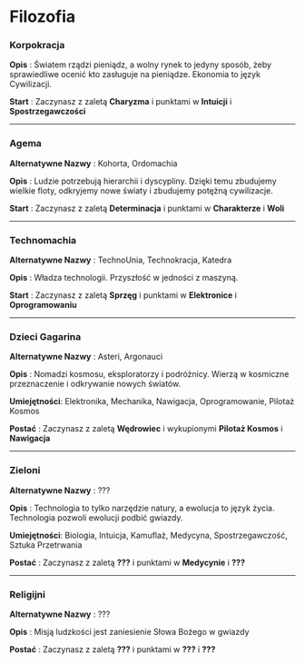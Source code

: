 <h1>Filozofia</h1>

<h3>Korpokracja</h3>

**Opis** : Światem rządzi pieniądz, a wolny rynek to jedyny sposób, żeby sprawiedliwe ocenić kto zasługuje na pieniądze. Ekonomia to język Cywilizacji.

**Start** : Zaczynasz z zaletą **Charyzma** i punktami w **Intuicji** i **Spostrzegawczości**

<hr>

<h3>Agema</h3>

**Alternatywne Nazwy** : Kohorta, Ordomachia

**Opis** : Ludzie potrzebują hierarchii i dyscypliny. Dzięki temu zbudujemy wielkie floty, odkryjemy nowe światy i zbudujemy potężną cywilizacje.

**Start** :  Zaczynasz z zaletą **Determinacja** i punktami w **Charakterze** i **Woli**

<hr>

<h3>Technomachia</h3>

**Alternatywne Nazwy** : TechnoUnia, Technokracja, Katedra

**Opis** : Władza technologii. Przyszłość w jedności z maszyną.

**Start** :  Zaczynasz z zaletą **Sprzęg** i punktami w **Elektronice** i **Oprogramowaniu**

<hr>

<h3>Dzieci Gagarina</h3>

**Alternatywne Nazwy** : Asteri, Argonauci

**Opis** : Nomadzi kosmosu, eksploratorzy i podróżnicy. Wierzą w kosmiczne przeznaczenie i odkrywanie nowych światów.

**Umiejętności**: Elektronika, Mechanika, Nawigacja, Oprogramowanie, Pilotaż Kosmos

**Postać** : Zaczynasz z zaletą **Wędrowiec** i wykupionymi **Pilotaż Kosmos** i **Nawigacja**

<hr>

<h3>Zieloni</h3>

**Alternatywne Nazwy** : ???

**Opis** : Technologia to tylko narzędzie natury, a ewolucja to język życia. Technologia pozwoli ewolucji podbić gwiazdy.

**Umiejętności**: Biologia, Intuicja, Kamuflaż, Medycyna, Spostrzegawczość, Sztuka Przetrwania

**Postać** : Zaczynasz z zaletą **???** i punktami w **Medycynie** i **???**

<hr>

<h3>Religijni</h3>

**Alternatywne Nazwy** : ???

**Opis** : Misją ludzkości jest zaniesienie Słowa Bożego w gwiazdy

**Postać** : Zaczynasz z zaletą **???** i punktami w **???** i **???**


